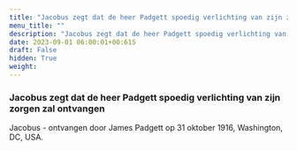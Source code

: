 ```yaml
---
title: "Jacobus zegt dat de heer Padgett spoedig verlichting van zijn zorgen zal ontvangen"
menu_title: ""
description: "Jacobus zegt dat de heer Padgett spoedig verlichting van zijn zorgen zal ontvangen"
date: 2023-09-01 06:00:01+00:615
draft: False
hidden: True
weight:
---
```

### Jacobus zegt dat de heer Padgett spoedig verlichting van zijn zorgen zal ontvangen

Jacobus - ontvangen door James Padgett op 31 oktober 1916, Washington, DC, USA.
